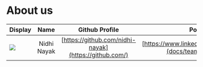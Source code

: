 # About us

Display |    Name     | Github Profile | Portfolio 
--------|:-----------:|:--------------:|:---------:
![](https://via.placeholder.com/100.png?text=Photo) | Nidhi Nayak | [https://github.com/nidhi-nayak](https://github.com/) | [https://www.linkedin.com/in/nidhirnayak](docs/team/johndoe.md)
